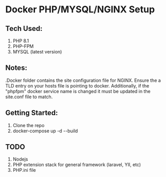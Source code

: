 # Docker PHP/MYSQL/NGINX Setup

## Tech Used:
1. PHP 8.1
2. PHP-FPM
3. MYSQL (latest version)

## Notes:
.Docker folder contains the site configuration file for NGINX. Ensure the a TLD entry on your hosts file is pointing to docker. Additionally, if the "phpfpm" docker service name is changed it must be updated in the site.conf file to match.

## Getting Started:
1. Clone the repo
2. docker-compose up -d --build

## TODO
1. Nodejs
2. PHP extension stack for general framework (laravel, YII, etc)
3. PHP.ini file

